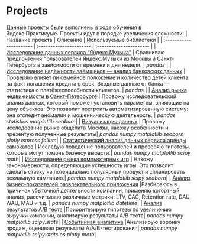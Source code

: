 # Projects
Данные проекты были выполнены в ходе обучения в Яндекс.Практикуме.
Проекты идут в порядке увеличения сложности.
| Название проекта | Описание | Используемые библиотеки | 
| :---------------------- | :---------------------- | :---------------------- |
| [Исследование данных сервиса “Яндекс.Музыка”](big_cities_music) | Сравниваю предпочтения пользователей Яндекс.Музыки из Москвы и Санкт-Петербурга в зависимости от времени и дня недели. | *pandas* |
| [Исследование надёжности заёмщиков — анализ банковских данных](banks) | Проверяю влияет ли семейное положение и количество детей клиента на факт погашения кредита в срок. Входные данные от банка — статистика о платёжеспособности клиентов. | *pandas* |
| [Анализ рынка недвижимости в Санкт-Петербурге](real_estate) | Провожу исследовательский анализ данных, который поможет установить параметры, влияющие на цену объектов. Это позволит построить автоматизированную систему: она отследит аномалии и мошенническую деятельность. | *pandas* *statistics* *matplotlib* *seaborn*|
| [Визуализация данных]() | Провожу исследование рынка общепита Москвы, нахожу особенности и презентую полученные результаты| *pandas* *numpy* *matplotlib* *seaborn* *plotly.express* *folium*|
| [Статистический анализ данных сервиса аренды самокатов](scooter_rental_service) | Исследую поведение пользователей и проверяю гипотезы, которые могут помочь бизнесу вырасти.| *pandas* *numpy* *matplotlib* *scipy* *math*|
| [Исследование рынка компьютерных игр](games) | Нахожу закономерности, определяющие успешность игры. Это позволит сделать ставку на потенциально популярный продукт и спланировать рекламную кампанию.| *pandas* *numpy* *matplotlib* *scipy* *seaborn*|
| [Анализ бизнес-показателей развлекательного приложения](loss_analysis) |Разбираюсь в причинах убыточной деятельности компании, применяю когортный анализ, рассчитываю различные метрики: LTV, CAC, Retention rate, DAU, WAU, MAU и т.д. | *pandas* *numpy* *matplotlib* *datetime*|
| [Анализ результатов А/В теста](AB_test) |Приоритезирую гипотезы по увеличению выручки компании, анализирую результаты А/В теста| *pandas* *numpy* *matplotlib* *scipy.stats*|
| [Событийная аналитика](event_based_analytics) |Анализирую воронку продаж, оцениваю результаты A/A/B-тестирования| *pandas* *numpy* *matplotlib* *scipy.stats* *os* *plotly* *math*|
